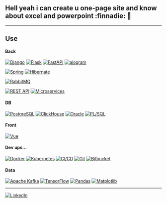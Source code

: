 ## Hell yeah i can create u one-page site and know about excel and powerpoint :finnadie: 💅

---

## Use

#### **Back**
[![Django](https://img.shields.io/badge/Django-092E20?style=for-the-badge&logo=django&logoColor=white)](https://www.djangoproject.com/)
[![Flask](https://img.shields.io/badge/Flask-000000?style=for-the-badge&logo=flask&logoColor=white)](https://flask.palletsprojects.com/)
[![FastAPI](https://img.shields.io/badge/FastAPI-005571?style=for-the-badge&logo=fastapi)](https://fastapi.tiangolo.com/)
[![aiogram](https://img.shields.io/badge/aiogram-2CA5E0?style=for-the-badge&logo=telegram&logoColor=white)](https://docs.aiogram.dev/)

[![Spring](https://img.shields.io/badge/Spring-6DB33F?style=for-the-badge&logo=spring&logoColor=white)](https://spring.io/)
[![Hibernate](https://img.shields.io/badge/Hibernate-59666C?style=for-the-badge&logo=hibernate&logoColor=white)](https://hibernate.org/)

[![RabbitMQ](https://img.shields.io/badge/RabbitMQ-FF6600?style=for-the-badge&logo=rabbitmq&logoColor=white)](https://www.rabbitmq.com/)

[![REST API](https://img.shields.io/badge/REST-FF5733?style=for-the-badge&logo=rest&logoColor=white)](https://en.wikipedia.org/wiki/REST)
[![Microservices](https://img.shields.io/badge/Microservices-009688?style=for-the-badge&logo=microservices&logoColor=white)](https://microservices.io/)

#### **DB**

[![PostgreSQL](https://img.shields.io/badge/PostgreSQL-316192?style=for-the-badge&logo=postgresql&logoColor=white)](https://www.postgresql.org/)
[![ClickHouse](https://img.shields.io/badge/ClickHouse-FFCC01?style=for-the-badge&logo=clickhouse&logoColor=black)](https://clickhouse.com/)
[![Oracle](https://img.shields.io/badge/Oracle-F80000?style=for-the-badge&logo=oracle&logoColor=white)](https://www.oracle.com/database/)
[![PL/SQL](https://img.shields.io/badge/PL%2FSQL-F80000?style=for-the-badge&logo=oracle&logoColor=white)](https://www.oracle.com/database/technologies/appdev/plsql.html)


#### **Front**

[![Vue](https://img.shields.io/badge/Vue.js-42B883?style=for-the-badge&logo=vue.js&logoColor=white)](https://vuejs.org/)


#### **Dev ups...**

[![Docker](https://img.shields.io/badge/Docker-2496ED?style=for-the-badge&logo=docker&logoColor=white)](https://www.docker.com/)
[![Kubernetes](https://img.shields.io/badge/Kubernetes-326CE5?style=for-the-badge&logo=kubernetes&logoColor=white)](https://kubernetes.io/)
[![CI/CD](https://img.shields.io/badge/CI%2FCD-0078D7?style=for-the-badge&logo=githubactions&logoColor=white)](https://en.wikipedia.org/wiki/CI/CD)
[![Git](https://img.shields.io/badge/Git-F05032?style=for-the-badge&logo=git&logoColor=white)](https://git-scm.com/)
[![Bitbucket](https://img.shields.io/badge/Bitbucket-0052CC?style=for-the-badge&logo=bitbucket&logoColor=white)](https://bitbucket.org/)

#### **Data**

[![Apache Kafka](https://img.shields.io/badge/Apache_Kafka-231F20?style=for-the-badge&logo=apachekafka&logoColor=white)](https://kafka.apache.org/)
[![TensorFlow](https://img.shields.io/badge/TensorFlow-FF6F00?style=for-the-badge&logo=tensorflow&logoColor=white)](https://www.tensorflow.org/)
[![Pandas](https://img.shields.io/badge/pandas-150458?style=for-the-badge&logo=pandas&logoColor=white)](https://pandas.pydata.org/)
[![Matplotlib](https://img.shields.io/badge/Matplotlib-%23ffffff?style=for-the-badge&logo=matplotlib&logoColor=black)](https://matplotlib.org/)

---


[![LinkedIn](https://img.shields.io/badge/LinkedIn-%230077B5.svg?logo=linkedin&logoColor=white)](https://www.linkedin.com/in/zavatskiar/)
